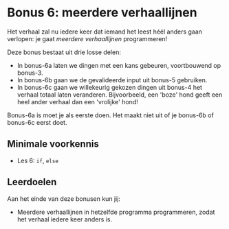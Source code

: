 # Bonus 6: meerdere verhaallijnen

Het verhaal zal nu iedere keer dat iemand het leest héél anders gaan verlopen: je gaat *meerdere verhaallijnen* programmeren!

Deze bonus bestaat uit drie losse delen:
- In bonus-6a laten we dingen met een kans gebeuren, voortbouwend op bonus-3.
- In bonus-6b gaan we de gevalideerde input uit bonus-5 gebruiken.
- In bonus-6c gaan we willekeurig gekozen dingen uit bonus-4 het verhaal totaal laten veranderen. Bijvoorbeeld, een 'boze' hond geeft een heel ander verhaal dan een 'vrolijke' hond!

Bonus-6a is moet je als eerste doen. Het maakt niet uit of je bonus-6b of bonus-6c eerst doet.

## Minimale voorkennis

* Les 6: `if`, `else`

## Leerdoelen

Aan het einde van deze bonusen kun jij:

* Meerdere verhaallijnen in hetzelfde programma programmeren, zodat het verhaal iedere keer anders is.
